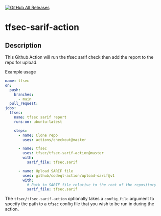 [![GitHub All Releases](https://img.shields.io/github/downloads/tfsec/tfsec-sarif-action/total)](https://github.com/tfsec/tfsec-sarif-action/releases)
# tfsec-sarif-action

## Description

This Github Action will run the tfsec sarif check then add the report to the repo for upload.

Example usage

```yaml
name: tfsec
on:
  push:
    branches:
      - main
  pull_request:
jobs:
  tfsec:
    name: tfsec sarif report
    runs-on: ubuntu-latest

    steps:
      - name: Clone repo
        uses: actions/checkout@master

      - name: tfsec
        uses: tfsec/tfsec-sarif-action@master
        with:
          sarif_file: tfsec.sarif          

      - name: Upload SARIF file
        uses: github/codeql-action/upload-sarif@v1
        with:
          # Path to SARIF file relative to the root of the repository
          sarif_file: tfsec.sarif         
```

The `tfsec/tfsec-sarif-action` optionally takes a `config_file` argument to specify the path to a `tfsec` config file that you wish to be run in during the action.
